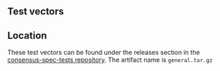## Test vectors

## Location

These test vectors can be found under the releases section in the [consensus-spec-tests repository](https://github.com/ethereum/consensus-spec-tests/releases). The artifact name is `general.tar.gz`
